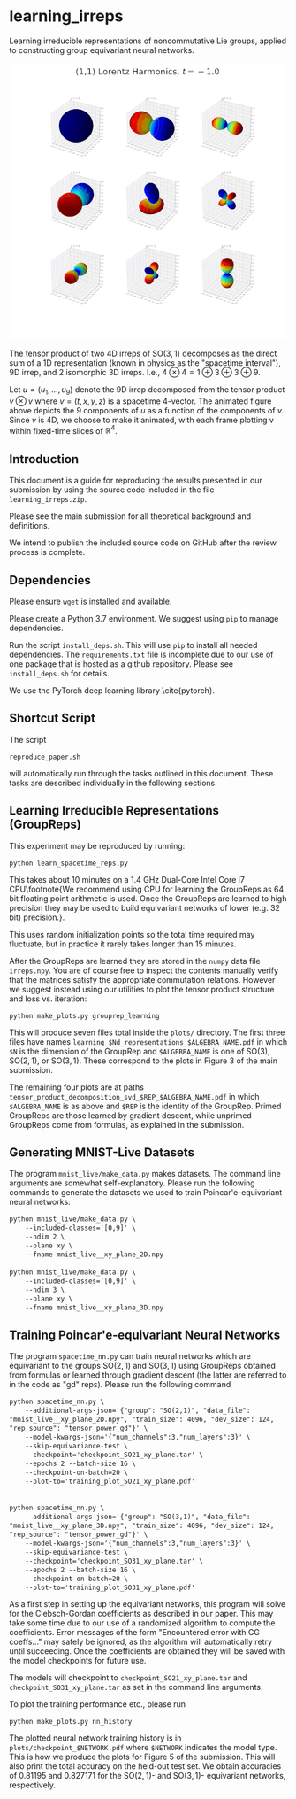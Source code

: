 

# learning_irreps
Learning irreducible representations of noncommutative Lie groups, applied to constructing group equivariant neural networks.


![4D "Lorentz harmonics", analogues of the "spherical harmonic" functions](figs/poincare_lorentz_harmonics_small.gif)

The tensor product of two 4D irreps of $\text{SO}(3,1)$ decomposes as the direct sum of a 1D representation (known in physics as the "spacetime interval"), 9D irrep, and 2 isomorphic 3D irreps. I.e., $4 \otimes 4 = 1 \oplus 3 \oplus 3 \oplus 9$.

Let $u = (u_1, ..., u_9)$ denote the 9D irrep decomposed from the tensor product $v \otimes v$ where $v = (t,x,y,z)$ is a spacetime 4-vector. The animated figure above depicts the 9 components of $u$ as a function of the components of $v$. Since $v$ is 4D, we choose to make it animated, with each frame plotting v within fixed-time slices of $\mathbb{R}^4$.

<!-- ![Alt Text](figs/boosted_activations.gif)
The figure above shows: (left) an MNIST live digit in the xt plane, under the action of a Lorentz boost in the x direction; (right) all activations of a layer of an SO(1,1)-equivariant LAN (Lie Algebraic Network) as the boost is applied. Though the activations are comprised of fields of representations (more formally, [a section of a vector bundle associated to a principal bundle](https://papers.nips.cc/paper/9114-a-general-theory-of-equivariant-cnns-on-homogeneous-spaces.pdf)), they are plotted here as vectors with tails at the origin to make it easier to see the covariance. -->



## Introduction
This document is a guide for reproducing the results presented in our submission by using the source code included in the file `learning_irreps.zip`.

Please see the main submission for all theoretical background and definitions.

We intend to publish the included source code on GitHub after the review process is complete.

## Dependencies
Please ensure `wget` is installed and available.

Please create a Python 3.7 environment. We suggest using `pip` to manage dependencies.

Run the script `install_deps.sh`. This will use `pip` to install all needed dependencies. The `requirements.txt` file is incomplete due to our use of one package that is hosted as a github repository. Please see `install_deps.sh` for details.

We use the PyTorch deep learning library \cite{pytorch}.


## Shortcut Script
The script
```
reproduce_paper.sh
```
will automatically run through the tasks outlined in this document. These tasks are described individually in the following sections.

## Learning Irreducible Representations (GroupReps)
This experiment may be reproduced by running:
```
python learn_spacetime_reps.py
```
This takes about 10 minutes on a 1.4 GHz Dual-Core Intel Core i7 CPU\footnote{We recommend using CPU for learning the GroupReps as 64 bit floating point arithmetic is used. Once the GroupReps are learned to high precision they may be used to build equivariant networks of lower (e.g. 32 bit) precision.}.

This uses random initialization points so the total time required may fluctuate, but in practice it rarely takes longer than 15 minutes.

After the GroupReps are learned they are stored in the `numpy` data file `irreps.npy`. You are of course free to inspect the contents manually verify that the matrices satisfy the appropriate commutation relations. However we suggest instead using our utilities to plot the tensor product structure and loss vs. iteration:
```
python make_plots.py grouprep_learning
```
This will produce seven files total inside the `plots/` directory. The first three files have names `learning_$Nd_representations_$ALGEBRA_NAME.pdf` in which `$N` is the dimension of the GroupRep and `$ALGEBRA_NAME` is one of $\text{SO}(3), \text{SO}(2,1),$ or $\text{SO}(3,1)$. These correspond to the plots in Figure 3 of the main submission.

The remaining four plots are at paths
`tensor_product_decomposition_svd_$REP_$ALGEBRA_NAME.pdf`
in which `$ALGEBRA_NAME` is as above and `$REP` is the identity of the GroupRep. Primed GroupReps are those learned by gradient descent, while unprimed GroupReps come from formulas, as explained in the submission.

## Generating MNIST-Live Datasets
The program `mnist_live/make_data.py` makes datasets. The command line arguments are somewhat self-explanatory. Please run the following commands to generate the datasets we used to train Poincar\'e-equivariant neural networks:
```
python mnist_live/make_data.py \
    --included-classes='[0,9]' \
    --ndim 2 \
    --plane xy \
    --fname mnist_live__xy_plane_2D.npy

python mnist_live/make_data.py \
    --included-classes='[0,9]' \
    --ndim 3 \
    --plane xy \
    --fname mnist_live__xy_plane_3D.npy
```


## Training Poincar\'e-equivariant Neural Networks
The program `spacetime_nn.py` can train neural networks which are equivariant to the groups $\text{SO}(2,1)$ and $\text{SO}(3,1)$ using GroupReps obtained from formulas or learned through gradient descent (the latter are referred to in the code as "gd" reps).
Please run the following command
```
python spacetime_nn.py \
    --additional-args-json='{"group": "SO(2,1)", "data_file": "mnist_live__xy_plane_2D.npy", "train_size": 4096, "dev_size": 124, "rep_source": "tensor_power_gd"}' \
    --model-kwargs-json='{"num_channels":3,"num_layers":3}' \
    --skip-equivariance-test \
    --checkpoint='checkpoint_SO21_xy_plane.tar' \
    --epochs 2 --batch-size 16 \
    --checkpoint-on-batch=20 \
    --plot-to='training_plot_SO21_xy_plane.pdf'


python spacetime_nn.py \
    --additional-args-json='{"group": "SO(3,1)", "data_file": "mnist_live__xy_plane_3D.npy", "train_size": 4096, "dev_size": 124, "rep_source": "tensor_power_gd"}' \
    --model-kwargs-json='{"num_channels":3,"num_layers":3}' \
    --skip-equivariance-test \
    --checkpoint='checkpoint_SO31_xy_plane.tar' \
    --epochs 2 --batch-size 16 \
    --checkpoint-on-batch=20 \
    --plot-to='training_plot_SO31_xy_plane.pdf'
```

As a first step in setting up the equivariant networks, this program will solve for the Clebsch-Gordan coefficients as described in our paper. This may take some time due to our use of a randomized algorithm to compute the coefficients. Error messages of the form "Encountered error with CG coeffs..." may safely be ignored, as the algorithm will automatically retry until succeeding. Once the coefficients are obtained they will be saved with the model checkpoints for future use.

The models will checkpoint to `checkpoint_SO21_xy_plane.tar` and `checkpoint_SO31_xy_plane.tar` as set in the command line arguments.


To plot the training performance etc., please run
```
python make_plots.py nn_history
```
The plotted neural network training history is in `plots/checkpoint_$NETWORK.pdf` where `$NETWORK` indicates the model type. This is how we produce the plots for Figure 5 of the submission.
This will also print the total accuracy on the held-out test set. We obtain accuracies of $0.81195$ and $0.827171$ for the $\text{SO}(2,1)$- and $\text{SO}(3,1)$- equivariant networks, respectively.
